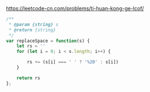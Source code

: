 https://leetcode-cn.com/problems/ti-huan-kong-ge-lcof/


```js
/**
 * @param {string} s
 * @return {string}
 */
var replaceSpace = function(s) {
    let rs = ''
    for (let i = 0; i < s.length; i++) {

        rs += (s[i] === ' ' ? '%20' : s[i])
    }

    return rs
};

```